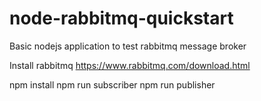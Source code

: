 # node-rabbitmq-quickstart
Basic nodejs application to test rabbitmq message broker

Install rabbitmq https://www.rabbitmq.com/download.html

npm install
npm run subscriber
npm run publisher
